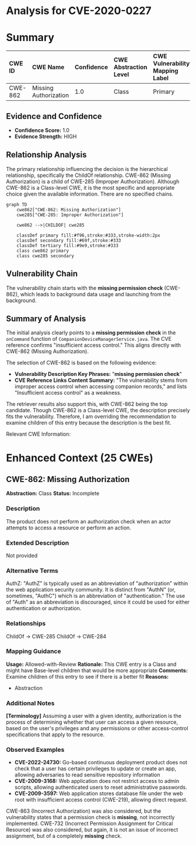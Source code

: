 # Analysis for CVE-2020-0227

# Summary
| CWE ID  | CWE Name                         | Confidence | CWE Abstraction Level | CWE Vulnerability Mapping Label | CWE-Vulnerability Mapping Notes |
| :------- | :-------------------------------- | :--------- | :-------------------- | :------------------------------ | :---------------------------- |
| CWE-862 | Missing Authorization              | 1.0        | Class               | Primary                       | Allowed-with-Review             |

## Evidence and Confidence

*   **Confidence Score:** 1.0
*   **Evidence Strength:** HIGH

## Relationship Analysis
The primary relationship influencing the decision is the hierarchical relationship, specifically the ChildOf relationship. CWE-862 (Missing Authorization) is a child of CWE-285 (Improper Authorization). Although CWE-862 is a Class-level CWE, it is the most specific and appropriate choice given the available information. There are no specified chains.

```mermaid
graph TD
    cwe862["CWE-862: Missing Authorization"]
    cwe285["CWE-285: Improper Authorization"]
    
    cwe862 -->|CHILDOF| cwe285
    
    classDef primary fill:#f96,stroke:#333,stroke-width:2px
    classDef secondary fill:#69f,stroke:#333
    classDef tertiary fill:#9e9,stroke:#333
    class cwe862 primary
    class cwe285 secondary
```

## Vulnerability Chain
The vulnerability chain starts with the **missing permission check** (CWE-862), which leads to background data usage and launching from the background.

## Summary of Analysis
The initial analysis clearly points to a **missing permission check** in the `onCommand` function of `CompanionDeviceManagerService.java`. The CVE reference confirms "insufficient access control." This aligns directly with CWE-862 (Missing Authorization).

The selection of CWE-862 is based on the following evidence:

*   **Vulnerability Description Key Phrases:** "**missing permission check**"
*   **CVE Reference Links Content Summary:** "The vulnerability stems from improper access control when accessing companion records," and lists "Insufficient access control" as a weakness.

The retriever results also support this, with CWE-862 being the top candidate. Though CWE-862 is a Class-level CWE, the description precisely fits the vulnerability. Therefore, I am overriding the recommendation to examine children of this entry because the description is the best fit.

Relevant CWE Information:

# Enhanced Context (25 CWEs)

## CWE-862: Missing Authorization
**Abstraction:** Class
**Status:** Incomplete

### Description
The product does not perform an authorization check when an actor attempts to access a resource or perform an action.

### Extended Description
Not provided

### Alternative Terms
AuthZ: "AuthZ" is typically used as an abbreviation of "authorization" within the web application security community. It is distinct from "AuthN" (or, sometimes, "AuthC") which is an abbreviation of "authentication." The use of "Auth" as an abbreviation is discouraged, since it could be used for either authentication or authorization.

### Relationships
ChildOf -> CWE-285
ChildOf -> CWE-284

### Mapping Guidance
**Usage:** Allowed-with-Review
**Rationale:** This CWE entry is a Class and might have Base-level children that would be more appropriate
**Comments:** Examine children of this entry to see if there is a better fit
**Reasons:**
- Abstraction

### Additional Notes
**[Terminology]** Assuming a user with a given identity, authorization is the process of determining whether that user can access a given resource, based on the user's privileges and any permissions or other access-control specifications that apply to the resource.

### Observed Examples
- **CVE-2022-24730:** Go-based continuous deployment product does not check that a user has certain privileges to update or create an app, allowing adversaries to read sensitive repository information
- **CVE-2009-3168:** Web application does not restrict access to admin scripts, allowing authenticated users to reset administrative passwords.
- **CVE-2009-3597:** Web application stores database file under the web root with insufficient access control (CWE-219), allowing direct request.

CWE-863 (Incorrect Authorization) was also considered, but the vulnerability states that a permission check is **missing**, not incorrectly implemented. CWE-732 (Incorrect Permission Assignment for Critical Resource) was also considered, but again, it is not an issue of incorrect assignment, but of a completely **missing** check.